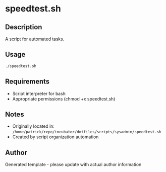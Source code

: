# speedtest.sh

## Description
A script for automated tasks.

## Usage
```bash
./speedtest.sh
```

## Requirements
- Script interpreter for bash
- Appropriate permissions (chmod +x speedtest.sh)

## Notes
- Originally located in: `/home/patrick/repo/incubator/dotfiles/scripts/sysadmin/speedtest.sh`
- Created by script organization automation

## Author
Generated template - please update with actual author information

